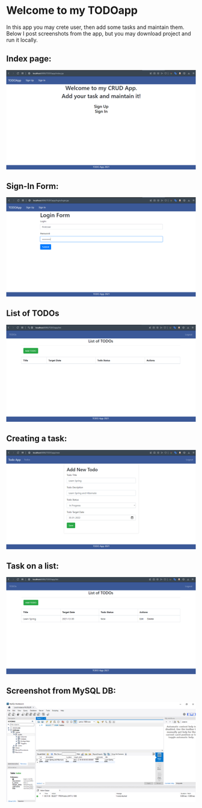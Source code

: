 # Welcome to my TODOapp
In this app you may crete user, then add some tasks and maintain them. <br/>
Below I post screenshots from the app, but you may download project and run it locally.<br/>
## Index page:<br/>
![Index page: ](https://github.com/Kamil16345/TODOapp/blob/main/screenshots/1.png)
## Sign-In Form: <br/>
![Index page: ](https://github.com/Kamil16345/TODOapp/blob/main/screenshots/2.png)
## List of TODOs <br/>
![Index page: ](https://github.com/Kamil16345/TODOapp/blob/main/screenshots/3.png)
## Creating a task: <br/>
![Index page: ](https://github.com/Kamil16345/TODOapp/blob/main/screenshots/4.png)
## Task on a list: <br/>
![Index page: ](https://github.com/Kamil16345/TODOapp/blob/main/screenshots/5.png)
## Screenshot from MySQL DB: <br/>
![Index page: ](https://github.com/Kamil16345/TODOapp/blob/main/screenshots/6.png)
